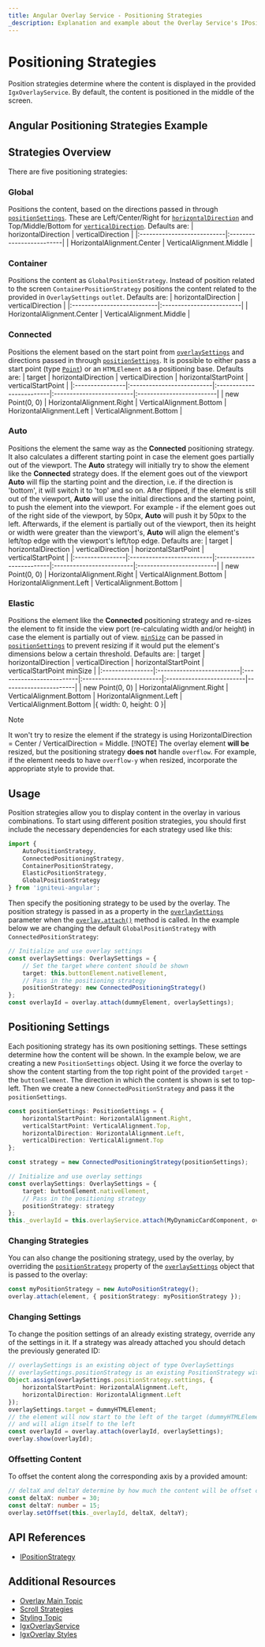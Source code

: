 ```yaml
---
title: Angular Overlay Service - Positioning Strategies
_description: Explanation and example about the Overlay Service's IPositionStrategy interface and the classes that implement it.
---
```


# Positioning Strategies

Position strategies determine where the content is displayed in the provided `IgxOverlayService`. By default, the content is positioned in the middle of the screen.

## Angular Positioning Strategies Example


<code-view style="height: 350px" 
           data-demos-base-url="{environment:demosBaseUrl}" 
           iframe-src="{environment:demosBaseUrl}/interactions/overlay-sample-main-1" alt="Angular Positioning Strategies Example">
</code-view>

<div class="divider--half"></div>

## Strategies Overview

There are five positioning strategies:

### Global
Positions the content, based on the directions passed in through [`positionSettings`]({environment:angularApiUrl}/interfaces/positionsettings.html). These are Left/Center/Right for [`horizontalDirection`]({environment:angularApiUrl}/interfaces/positionsettings.html#horizontaldirection) and Top/Middle/Bottom for [`verticalDirection`]({environment:angularApiUrl}/interfaces/positionsettings.html#verticaldirection). Defaults are:
    | horizontalDirection        | verticalDirection        |
    |:---------------------------|:-------------------------|
    | HorizontalAlignment.Center | VerticalAlignment.Middle |
<div class="divider"></div>

### Container
Positions the content as `GlobalPositionStrategy`. Instead of position related to the screen `ContainerPositionStrategy` positions the content related to the provided in `OverlaySettings` `outlet`. Defaults are:
    | horizontalDirection        | verticalDirection        |
    |:---------------------------|:-------------------------|
    | HorizontalAlignment.Center | VerticalAlignment.Middle |
<div class="divider"></div>

### Connected
Positions the element based on the start point from [`overlaySettings`]({environment:angularApiUrl}/interfaces/overlaysettings.html) and directions passed in through [`positionSettings`]({environment:angularApiUrl}/interfaces/positionsettings.html). It is possible to either pass a start point (type [`Point`]({environment:angularApiUrl}/classes/point.html)) or an `HTMLElement` as a positioning base. Defaults are:
    | target          | horizontalDirection       |  verticalDirection       | horizontalStartPoint     | verticalStartPoint       |
    |:----------------|:--------------------------|:-------------------------|:-------------------------|:-------------------------|
    | new Point(0, 0) | HorizontalAlignment.Right | VerticalAlignment.Bottom | HorizontalAlignment.Left | VerticalAlignment.Bottom |
<div class="divider"></div>

### Auto
Positions the element the same way as the **Connected** positioning strategy. It also calculates a different starting point in case the element goes partially out of the viewport. The **Auto** strategy will initially try to show the element like the **Connected** strategy does. If the element goes out of the viewport **Auto** will flip the starting point and the direction, i.e. if the direction is 'bottom', it will switch it to 'top' and so on. After flipped, if the element is still out of the viewport, **Auto** will use the initial directions and the starting point, to push the element into the viewport. For example - if the element goes out of the right side of the viewport, by 50px, **Auto** will push it by 50px to the left. Afterwards, if the element is partially out of the viewport, then its height or width were greater than the viewport's, **Auto** will align the element's left/top edge with the viewport's left/top edge. Defaults are:
    | target          | horizontalDirection       |  verticalDirection       | horizontalStartPoint     | verticalStartPoint       |
    |:----------------|:--------------------------|:-------------------------|:-------------------------|:-------------------------|
    | new Point(0, 0) | HorizontalAlignment.Right | VerticalAlignment.Bottom | HorizontalAlignment.Left | VerticalAlignment.Bottom |
<div class="divider"></div>

### Elastic
Positions the element like the **Connected** positioning strategy and re-sizes the element to fit inside the view port (re-calculating width and/or height) in case the element is partially out of view. [`minSize`]({environment:angularApiUrl}/interfaces/positionsettings.html#minsize) can be passed in [`positionSettings`]({environment:angularApiUrl}/interfaces/positionsettings.html) to prevent resizing if it would put the element's dimensions below a certain threshold. Defaults are:
    | target          | horizontalDirection       |  verticalDirection       | horizontalStartPoint     | verticalStartPoint      minSize               |
    |:----------------|:--------------------------|:-------------------------|:-------------------------|:-------------------------|-----------------------|
    | new Point(0, 0) | HorizontalAlignment.Right | VerticalAlignment.Bottom | HorizontalAlignment.Left | VerticalAlignment.Bottom |{ width: 0, height: 0 }|
<div class="divider"></div>

> [!NOTE]
> It won't try to resize the element if the strategy is using  HorizontalDirection = Center / VerticalDirection = Middle.
> [!NOTE]
> The overlay element **will be** resized, but the positioning strategy **does not** handle `overflow`. For example, if the element needs to have `overflow-y` when resized, incorporate the appropriate style to provide that.

## Usage

Position strategies allow you to display content in the overlay in various combinations. To start using different position strategies, you should first include the necessary dependencies for each strategy used like this:

```typescript
import {
    AutoPositionStrategy,
    ConnectedPositioningStrategy,
    ContainerPositionStrategy,
    ElasticPositionStrategy,
    GlobalPositionStrategy
} from 'igniteui-angular';
```

Then specify the positioning strategy to be used by the overlay. The position strategy is passed in as a property in the [`overlaySettings`]({environment:angularApiUrl}/interfaces/overlaysettings.html) parameter when the [`overlay.attach()`]({environment:angularApiUrl}/classes/igxoverlayservice.html#attach) method is called. In the example below we are changing the default `GlobalPositionStrategy` with `ConnectedPositionStrategy`:

```typescript
// Initialize and use overlay settings
const overlaySettings: OverlaySettings = {
    // Set the target where content should be shown
    target: this.buttonElement.nativeElement,
    // Pass in the positioning strategy
    positionStrategy: new ConnectedPositioningStrategy()
};
const overlayId = overlay.attach(dummyElement, overlaySettings); 
``` 
<div class="divider"></div>


<code-view style="height: 400px" 
           data-demos-base-url="{environment:demosBaseUrl}" 
           iframe-src="{environment:demosBaseUrl}/interactions/overlay-position-sample-1" >
</code-view>

<div class="divider--half"></div>

## Positioning Settings

Each positioning strategy has its own positioning settings. These settings determine how the content will be shown. In the example below, we are creating a new `PositionSettings` object. Using it we force the overlay to show the content starting from the top right point of the provided `target` - the `buttonElement`. The direction in which the content is shown is set to top-left. Then we create a new `ConnectedPositionStrategy` and pass it the `positionSettings`.

```typescript
const positionSettings: PositionSettings = {
    horizontalStartPoint: HorizontalAlignment.Right,
    verticalStartPoint: VerticalAlignment.Top,
    horizontalDirection: HorizontalAlignment.Left,
    verticalDirection: VerticalAlignment.Top
};

const strategy = new ConnectedPositioningStrategy(positionSettings);

// Initialize and use overlay settings
const overlaySettings: OverlaySettings = {
    target: buttonElement.nativeElement,
    // Pass in the positioning strategy
    positionStrategy: strategy
};
this._overlayId = this.overlayService.attach(MyDynamicCardComponent, overlaySettings);
```


<code-view style="height: 500px" 
           data-demos-base-url="{environment:demosBaseUrl}" 
           iframe-src="{environment:demosBaseUrl}/interactions/overlay-position-sample-2" >
</code-view>

<div class="divider--half"></div>

### Changing Strategies

You can also change the positioning strategy, used by the overlay, by overriding the [`positionStrategy`]({environment:angularApiUrl}/interfaces/ipositionstrategy.html) property of the [`overlaySettings`]({environment:angularApiUrl}/interfaces/overlaysettings.html) object that is passed to the overlay:

```typescript
const myPositionStrategy = new AutoPositionStrategy();
overlay.attach(element, { positionStrategy: myPositionStrategy }); 
```

<code-view style="height: 500px" 
           data-demos-base-url="{environment:demosBaseUrl}" 
           iframe-src="{environment:demosBaseUrl}/interactions/overlay-position-sample-3" >
</code-view>

<div class="divider--half"></div>

### Changing Settings

To change the position settings of an already existing strategy, override any of the settings in it. If a strategy was already attached you should detach the previously generated ID:
```typescript
// overlaySettings is an existing object of type OverlaySettings
// overlaySettings.positionStrategy is an existing PositionStrategy with settings of type PositionSettings
Object.assign(overlaySettings.positionStrategy.settings, {
    horizontalStartPoint: HorizontalAlignment.Left,
    horizontalDirection: HorizontalAlignment.Left
});
overlaySettings.target = dummyHTMLElement;
// the element will now start to the left of the target (dummyHTMLElement)
// and will align itself to the left
const overlayId = overlay.attach(overlayId, overlaySettings);
overlay.show(overlayId);
```

### Offsetting Content

To offset the content along the corresponding axis by a provided amount:
```typescript
// deltaX and deltaY determine by how much the content will be offset compared to its' previous position
const deltaX: number = 30;
const deltaY: number = 15;
overlay.setOffset(this._overlayId, deltaX, deltaY);
```

## API References

* [IPositionStrategy]({environment:angularApiUrl}/interfaces/ipositionstrategy.html)

## Additional Resources
* [Overlay Main Topic](overlay.md)
* [Scroll Strategies](overlay-scroll.md)
* [Styling Topic](overlay-styling.md)
* [IgxOverlayService]({environment:angularApiUrl}/classes/igxoverlayservice.html)
* [IgxOverlay Styles]({environment:sassApiUrl}/index.html#function-igx-overlay-theme)
